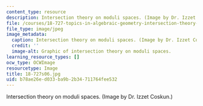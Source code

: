 ```yaml
---
content_type: resource
description: Intersection theory on moduli spaces. (Image by Dr. Izzet Coskun.)
file: /courses/18-727-topics-in-algebraic-geometry-intersection-theory-on-moduli-spaces-spring-2006/b78ae26ed033ba9b2b34711764fee532_18-727s06.jpg
file_type: image/jpeg
image_metadata:
  caption: Intersection theory on moduli spaces. (Image by Dr. Izzet Coskun.)
  credit: ''
  image-alt: Graphic of intersection theory on moduli spaces.
learning_resource_types: []
ocw_type: OCWImage
resourcetype: Image
title: 18-727s06.jpg
uid: b78ae26e-d033-ba9b-2b34-711764fee532
---
```

Intersection theory on moduli spaces. (Image by Dr. Izzet Coskun.)

